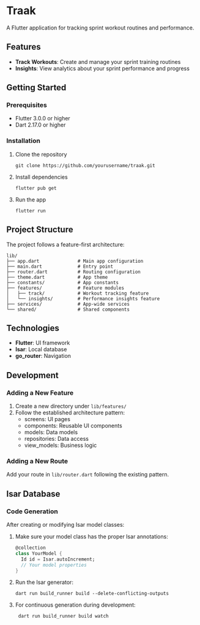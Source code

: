 # Traak

A Flutter application for tracking sprint workout routines and performance.

## Features

- **Track Workouts**: Create and manage your sprint training routines
- **Insights**: View analytics about your sprint performance and progress

## Getting Started

### Prerequisites

- Flutter 3.0.0 or higher
- Dart 2.17.0 or higher

### Installation

1. Clone the repository

   ```
   git clone https://github.com/yourusername/traak.git
   ```

2. Install dependencies

   ```
   flutter pub get
   ```

3. Run the app
   ```
   flutter run
   ```

## Project Structure

The project follows a feature-first architecture:

```
lib/
├── app.dart              # Main app configuration
├── main.dart             # Entry point
├── router.dart           # Routing configuration
├── theme.dart            # App theme
├── constants/            # App constants
├── features/             # Feature modules
│   ├── track/            # Workout tracking feature
│   └── insights/         # Performance insights feature
├── services/             # App-wide services
└── shared/               # Shared components
```

## Technologies

- **Flutter**: UI framework
- **Isar**: Local database
- **go_router**: Navigation

## Development

### Adding a New Feature

1. Create a new directory under `lib/features/`
2. Follow the established architecture pattern:
   - screens: UI pages
   - components: Reusable UI components
   - models: Data models
   - repositories: Data access
   - view_models: Business logic

### Adding a New Route

Add your route in `lib/router.dart` following the existing pattern.

## Isar Database

### Code Generation

After creating or modifying Isar model classes:

1. Make sure your model class has the proper Isar annotations:

   ```dart
   @collection
   class YourModel {
     Id id = Isar.autoIncrement;
     // Your model properties
   }
   ```

2. Run the Isar generator:

   ```
   dart run build_runner build --delete-conflicting-outputs
   ```

3. For continuous generation during development:
   ```
    dart run build_runner build watch
   ```
